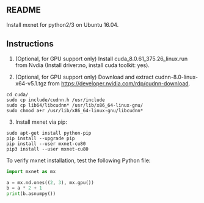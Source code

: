 ## README

Install mxnet for python2/3 on Ubuntu 16.04.

## Instructions

1. (Optional, for GPU support only) Install cuda_8.0.61_375.26_linux.run from Nvdia (Install driver:no, install cuda toolkit: yes).

2. (Optional, for GPU support only) Download and extract cudnn-8.0-linux-x64-v5.1.tgz from https://developer.nvidia.com/rdp/cudnn-download.

```
cd cuda/
sudo cp include/cudnn.h /usr/include
sudo cp lib64/libcudnn* /usr/lib/x86_64-linux-gnu/
sudo chmod a+r /usr/lib/x86_64-linux-gnu/libcudnn*
```

3. Install mxnet via pip:

```
sudo apt-get install python-pip
pip install --upgrade pip
pip install --user mxnet-cu80
pip3 install --user mxnet-cu80
```

To verify mxnet installation, test the following Python file:
```Python
import mxnet as mx

a = mx.nd.ones((2, 3), mx.gpu())
b = a * 2 + 1
print(b.asnumpy())
```